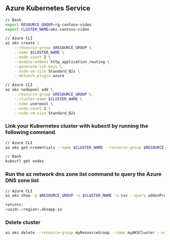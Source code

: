 ## Azure Kubernetes Service

```bash
// Bash
export RESOURCE_GROUP=rg-contoso-video
export CLUSTER_NAME=aks-contoso-video
```

```bash
// Azure CLI
az aks create \
    --resource-group $RESOURCE_GROUP \
    --name $CLUSTER_NAME \
    --node-count 2 \
    --enable-addons http_application_routing \
    --generate-ssh-keys \
    --node-vm-size Standard_B2s \
    --network-plugin azure
```

```bash
// Azure CLI
az aks nodepool add \
    --resource-group $RESOURCE_GROUP \
    --cluster-name $CLUSTER_NAME \
    --name userpool \
    --node-count 2 \
    --node-vm-size Standard_B2s
```

### Link your Kubernetes cluster with kubectl by running the following command

```bash
// Azure CLI
az aks get-credentials --name $CLUSTER_NAME --resource-group $RESOURCE_GROUP

// Bash
kubectl get nodes

```

### Run the az network dns zone list command to query the Azure DNS zone list

```bash
// Azure CLI
az aks show -g $RESOURCE_GROUP -n $CLUSTER_NAME -o tsv --query addonProfiles.httpApplicationRouting.config.HTTPApplicationRoutingZoneName

returns:
<uuid>.<region>.aksapp.io
```

### Delete cluster

```bash
az aks delete --resource-group myResourceGroup --name myAKSCluster --no-wait
```
